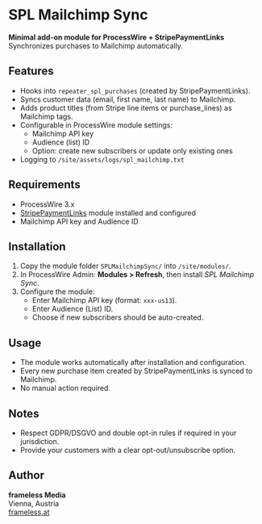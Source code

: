 # SPL Mailchimp Sync

**Minimal add-on module for ProcessWire + StripePaymentLinks**  
Synchronizes purchases to Mailchimp automatically.

## Features

- Hooks into `repeater_spl_purchases` (created by StripePaymentLinks).
- Syncs customer data (email, first name, last name) to Mailchimp.
- Adds product titles (from Stripe line items or purchase_lines) as Mailchimp tags.
- Configurable in ProcessWire module settings:
  - Mailchimp API key
  - Audience (list) ID
  - Option: create new subscribers or update only existing ones
- Logging to `/site/assets/logs/spl_mailchimp.txt`

## Requirements

- ProcessWire 3.x
- [StripePaymentLinks](https://github.com/frameless-at/StripePaymentLinks) module installed and configured
- Mailchimp API key and Audience ID

## Installation

1. Copy the module folder `SPLMailchimpSync/` into `/site/modules/`.
2. In ProcessWire Admin: **Modules > Refresh**, then install *SPL Mailchimp Sync*.
3. Configure the module:
   - Enter Mailchimp API key (format: `xxx-us13`).
   - Enter Audience (List) ID.
   - Choose if new subscribers should be auto-created.

## Usage

- The module works automatically after installation and configuration.
- Every new purchase item created by StripePaymentLinks is synced to Mailchimp.
- No manual action required.

## Notes

- Respect GDPR/DSGVO and double opt-in rules if required in your jurisdiction.
- Provide your customers with a clear opt-out/unsubscribe option.

## Author

**frameless Media**  
Vienna, Austria  
[frameless.at](https://frameless.at)
